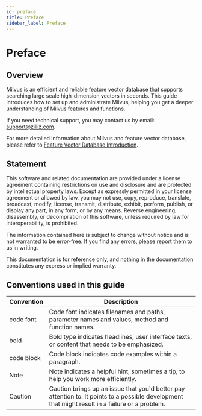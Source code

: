```yaml
---
id: preface
title: Preface
sidebar_label: Preface
---
```


# Preface

## Overview
Milvus is an efficient and reliable feature vector database that supports searching large scale high-dimension vectors in seconds. This guide introduces how to set up and administrate Milvus, helping you get a deeper understanding of Milvus features and functions.

If you need technical support, you may contact us by email: support@zilliz.com.

For more detailed information about Milvus and feature vector database, please refer to [Feature Vector Database Introduction](../aboutmilvus/vector_db.md).

## Statement
This software and related documentation are provided under a license agreement containing restrictions on use and disclosure and are protected by intellectual property laws. Except as expressly permitted in your license agreement or allowed by law, you may not use, copy, reproduce, translate, broadcast, modify, license, transmit, distribute, exhibit, perform, publish, or display any part, in any form, or by any means. Reverse engineering, disassembly, or decompilation of this software, unless required by law for interoperability, is prohibited.

The information contained here is subject to change without notice and is not warranted to be error-free. If you find any errors, please report them to us in writing.

This documentation is for reference only, and nothing in the documentation constitutes any express or implied warranty.


## Conventions used in this guide

| Convention       |    Description                                |
|-----------|-----------------------------------------|
| code font    | Code font indicates filenames and paths, parameter names and values, method and function names. |
| bold      | Bold type indicates headlines, user interface texts, or content that needs to be emphasized.    |
| code block  | Code block indicates code examples within a paragraph. |
| Note      | Note indicates a helpful hint, sometimes a tip, to help you work more efficiently.          |
| Caution   | Caution brings up an issue that you'd better pay attention to. It points to a possible development that might result in a failure or a problem. |
